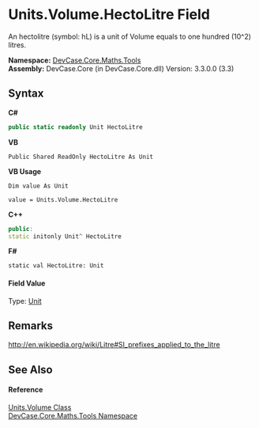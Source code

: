 # Units.Volume.HectoLitre Field
 

An hectolitre (symbol: hL) is a unit of Volume equals to one hundred (10^2) litres.

**Namespace:**&nbsp;<a href="N_DevCase_Core_Maths_Tools">DevCase.Core.Maths.Tools</a><br />**Assembly:**&nbsp;DevCase.Core (in DevCase.Core.dll) Version: 3.3.0.0 (3.3)

## Syntax

**C#**<br />
``` C#
public static readonly Unit HectoLitre
```

**VB**<br />
``` VB
Public Shared ReadOnly HectoLitre As Unit
```

**VB Usage**<br />
``` VB Usage
Dim value As Unit

value = Units.Volume.HectoLitre

```

**C++**<br />
``` C++
public:
static initonly Unit^ HectoLitre
```

**F#**<br />
``` F#
static val HectoLitre: Unit
```


#### Field Value
Type: <a href="T_DevCase_Core_Maths_Unit">Unit</a>

## Remarks
<a href="http://en.wikipedia.org/wiki/Litre#SI_prefixes_applied_to_the_litre" target="_blank">http://en.wikipedia.org/wiki/Litre#SI_prefixes_applied_to_the_litre</a>

## See Also


#### Reference
<a href="T_DevCase_Core_Maths_Tools_Units_Volume">Units.Volume Class</a><br /><a href="N_DevCase_Core_Maths_Tools">DevCase.Core.Maths.Tools Namespace</a><br />